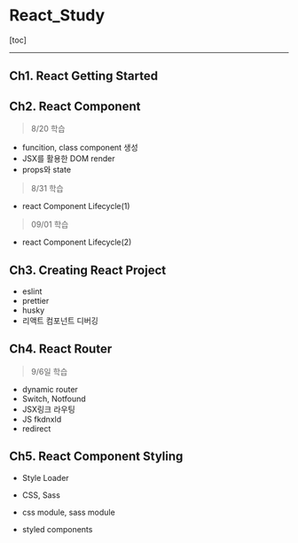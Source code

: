 # React_Study

[toc]

---

## Ch1. React Getting Started



## Ch2. React Component

> 8/20 학습

- funcition, class component 생성
- JSX를 활용한 DOM render
- props와 state 

> 8/31 학습

- react Component Lifecycle(1)

> 09/01 학습

- react Component Lifecycle(2)



## Ch3. Creating React Project

- eslint
- prettier
- husky
- 리액트 컴포넌트 디버깅



## Ch4. React Router

> 9/6일 학습

- dynamic router
- Switch, Notfound
- JSX링크 라우팅
- JS fkdnxld
- redirect



## Ch5. React Component Styling

- Style Loader

- CSS, Sass
- css module, sass module

- styled components
